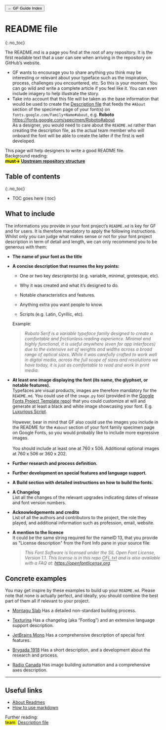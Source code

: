 <link href="style.css" rel="stylesheet">

<a href="./index"><button class="button button-i">&larr; GF Guide Index</button></a>

# README file
{:.no_toc}

<div class="callout">

The README.md is a page you find at the root of any repository. It is the first readable text that a user can see when arriving in the repository on GitHub’s website.<br>
<ul>
    <li>GF wants to encourage you to share anything you think may be interesting or relevant about your typeface such as the inspiration, process, challenges you encountered, etc. So this is your moment. You can go wild and write a complete article if you feel like it. You can even include imagery to help illustrate the story.</li>
    <li>Take into account that this file will be taken as the base information that would be used to create the <a href="./description">Description file</a> that feeds the <code>#About</code> section of the specimen page of your font(s) on <code>fonts.google.com/Family+Name#about</code>, e.g. <b>Roboto</b> <a href="https://fonts.google.com/specimen/Roboto#about" target="_blank">https://fonts.google.com/specimen/Roboto#about</a>
    <br>
    As a designer, you would need to care about the <code>README.md</code> rather than creating the description file, as the actual team member who will onboard the font will be able to create the latter if the first is well developed.</li>
</ul>
This page will help designers to write a good README file.

</div>

<div class="context-reading">
    Background reading:<br>
    <mark class="green"><b>must&rarr;</b></mark> <a href="./upstream" style="font-weight:bold">Upstream repository structure</a>
</div>

## Table of contents
{:.no_toc}
* TOC goes here
{:toc}

## What to include

The informations you provide in your font project’s `README.md` is key for GF and for users. It is therefore mandatory to apply the following instructions. Whilst only you can judge what makes sense or not for your font project description in term of detail and length, we can only recommend you to be generous with them:

-   **The name of your font as the title**
  
-   **A concise description that resumes the key points:**

    -   One or two key descriptor(s) (e.g. variable, minimal, grotesque, etc).

    -   Why it was created and what it’s designed to do.

    -   Notable characteristics and features.

    -   Anything extra you want people to know.

    -   Scripts (e.g. Latin, Cyrillic, etc).

    Example:

    > *Roboto Serif is a variable typeface family designed to create a comfortable and frictionless reading experience. Minimal and highly functional, it is useful anywhere (even for app interfaces) due to the extensive set of weights and widths across a broad range of optical sizes. While it was carefully crafted to work well in digital media, across the full scope of sizes and resolutions we have today, it is just as comfortable to read and work in print media.*

-   **At least one image displaying the font (its name, the glyphset, or notable features).**
    <br>
    Typefaces are visual products, images are therefore mandatory for the `README.md`. You could use of the `image.py` tool (provided in the [Google Fonts Project Template repo](https://github.com/googlefonts/googlefonts-project-template/tree/main/documentation)) that you could customize at will and generate at least a black and white image showcasing your font. E.g. [Luxurious Script](https://github.com/googlefonts/luxurious#luxurious-script).
    <br><br>
    However, bear in mind that GF also could use the images you include in the README for the `#about` section of your font family specimen page on Google Fonts, so you would probably like to include more expressive images.
    <br><br>
    You should include at least one at 760 x 506. Additional optional images at 760 x 506 or 360 x 202.

-   **Further research and process definition.**
  
-   **Further development on special features and language support.**
  
-   **A Build section with detailed instructions on how to build the fonts.**
  
-   **A Changelog**
    <br>
    List all the changes of the relevant upgrades indicating dates of release and font version numbers.

-   **Acknowledgements and credits**
    <br>
    List of all the authors and contributors to the project, the role they played, and additional information such as profession, email, website.

-   **A mention to the licence**
    <br>
    It could be the same string required for the nameID 13, that you provide as "License description" from the Font Info pane in your source file:
    > *This Font Software is licensed under the SIL Open Font License, Version 1.1. This license is in this repo* <span style="border-bottom:0.05em solid">*OFL.txt*</span> *and is also available with a FAQ at:* *<https://openfontlicense.org>.*

## Concrete examples

You may get inspire by these examples to build up your `README.md`. Please note that none is actually perfect, and ideally, you should combine the best part of them all if relevant to your project.

-   [Montagu Slab](https://github.com/floriankarsten/montagu-slab)
    Has a detailed non-standard building process.
    
-   [Texturina](https://github.com/Omnibus-Type/Texturina)
    Has a changelog (aka “Fontlog”) and an extensive language support description.
    
-   [JetBrains Mono](https://github.com/JetBrains/JetBrainsMono)
    Has a comprehensive description of special font features.
    
-   [Brygada 1918](https://github.com/kosmynkab/Brygada-1918)
    Has a short description, and a development about the research and process.
    
-   [Radio Canada](<https://github.com/cbcrc/radiocanadafonts>)
    Has image building automation and a comprehensive axes description.

------------------------------------------------------------------------

## Useful links

-   [About Readmes](https://docs.github.com/en/repositories/managing-your-repositorys-settings-and-features/customizing-your-repository/about-readmes)
-   [How to use markdown](https://www.markdownguide.org/getting-started/)


<div class="next-reading">
    Further reading:<br>
    <mark class="brown">team&nbsp;</mark> <a href="./description">Description file</a>
</div>
